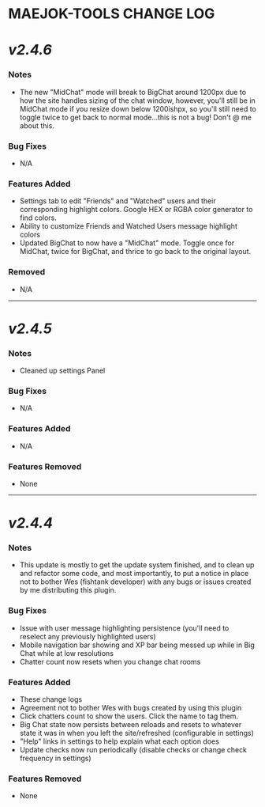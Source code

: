 # MAEJOK-TOOLS CHANGE LOG

# ***v2.4.6***
### Notes
 - The new "MidChat" mode will break to BigChat around 1200px due to how the site handles sizing of the chat window, however, you'll still be in MidChat mode if you resize down below 1200ishpx, so you'll still need to toggle twice to get back to normal mode...this is not a bug! Don't @ me about this.

### Bug Fixes
 - N/A

### Features Added
 - Settings tab to edit "Friends" and "Watched" users and their corresponding highlight colors.  Google HEX or RGBA color generator to find colors.
 - Ability to customize Friends and Watched Users message highlight colors
 - Updated BigChat to now have a "MidChat" mode. Toggle once for MidChat, twice for BigChat, and thrice to go back to the original layout.

 ### Removed
 - N/A


---


# ***v2.4.5***
### Notes
 - Cleaned up settings Panel

### Bug Fixes
 - N/A

### Features Added
 - N/A

 ### Features Removed
 - None


---

# ***v2.4.4***
### Notes
 - This update is mostly to get the update system finished, and to clean up and refactor some code, and most importantly, to put a notice in place not to bother Wes (fishtank developer) with any bugs or issues created by me distributing this plugin.

### Bug Fixes
 - Issue with user message highlighting persistence (you'll need to reselect any previously highlighted users)
 - Mobile navigation bar showing and XP bar being messed up while in Big Chat while at low resolutions
 - Chatter count now resets when you change chat rooms

### Features Added
 - These change logs
 - Agreement not to bother Wes with bugs created by using this plugin
 - Click chatters count to show the users.  Click the name to tag them.
 - Big Chat state now persists between reloads and resets to whatever state it was in when you left the site/refreshed (configurable in settings)
 - "Help" links in settings to help explain what each option does
 - Update checks now run periodically (disable checks or change check frequency in settings)

 ### Features Removed
 - None
